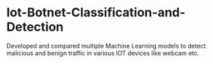 # Iot-Botnet-Classification-and-Detection
 Developed and compared multiple Machine Learning models to detect malicious and benign traffic in various IOT devices like webcam etc.
